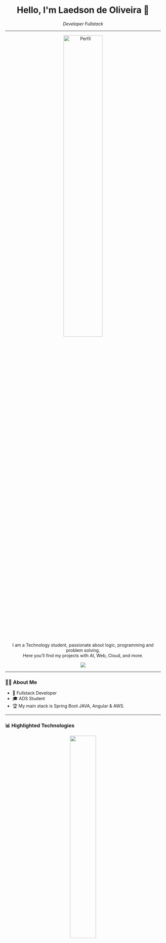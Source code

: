 <h1 align="center">Hello, I'm Laedson de Oliveira 👋</h1>

<p align="center">
  <em>Developer Fullstack</em>
</p>

---

<p align="center">
  <img src="https://github.com/LaedsonOliveira/LaedsonOliveira/issues/1" alt="Perfil" width="50%" />
</p>

<p align="center">
  I am a Technology student, passionate about logic, programming and problem solving. <br> 
  Here you’ll find my projects  with AI, Web, Cloud, and more.
</p>

<p align="center">
  <a href="https://www.linkedin.com/in/laedson-oliveira-dev/">
    <img src="https://img.shields.io/badge/LinkedIn-0077B5?style=for-the-badge&logo=linkedin&logoColor=white">
  </a>
</p>

---

### 👩‍💻 About Me

- 🔭 Fullstack Developer
- 🎓 ADS Student
- 🏆 My main stack is Spring Boot JAVA, Angular & AWS.

---

### 📊 Highlighted Technologies

<p align="center">
  <img width="41%" src="https://github-readme-stats.vercel.app/api/top-langs/?username=Fernanda-Kipper&layout=compact&hide_border=true&title_color=8f00ff&text_color=ffffff&bg_color=0d1117" />
</p>
